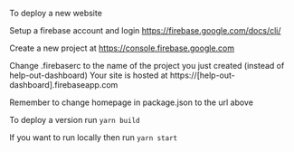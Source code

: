 To deploy a new website

Setup a firebase account and login https://firebase.google.com/docs/cli/

Create a new project at https://console.firebase.google.com

Change .firebaserc to the name of the project you just created (instead of help-out-dashboard)
Your site is hosted at https://[help-out-dashboard].firebaseapp.com

Remember to change homepage in package.json to the url above

To deploy a version run `yarn build`

If you want to run locally then run `yarn start`
